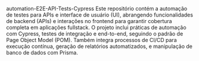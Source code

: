 automation-E2E-API-Tests-Cypress
Este repositório contém a automação de testes para APIs e interface de usuário (UI), abrangendo funcionalidades de backend (APIs) e interações no frontend para garantir cobertura completa em aplicações fullstack. O projeto inclui práticas de automação com Cypress, testes de integração e end-to-end, seguindo o padrão de Page Object Model (POM). Também integra processos de CI/CD para execução contínua, geração de relatórios automatizados, e manipulação de banco de dados com Prisma.

